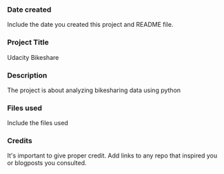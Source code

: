 ### Date created
Include the date you created this project and README file.

### Project Title
Udacity Bikeshare

### Description
The project is about analyzing bikesharing data using python

### Files used
Include the files used

### Credits
It's important to give proper credit. Add links to any repo that inspired you or blogposts you consulted.
